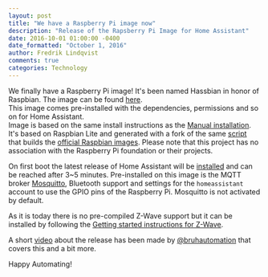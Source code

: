 ```yaml
---
layout: post
title: "We have a Raspberry Pi image now"
description: "Release of the Rapsberry Pi Image for Home Assistant"
date: 2016-10-01 01:00:00 -0400
date_formatted: "October 1, 2016"
author: Fredrik Lindqvist
comments: true
categories: Technology
---
```


We finally have a Raspberry Pi image! It's been named Hassbian in honor of Raspbian.
The image can be found [here](https://github.com/home-assistant/pi-gen/releases).  
This image comes pre-installed with the dependencies, permissions and so on for Home Assistant.  
Image is based on the same install instructions as the [Manual installation](/getting-started/installation-raspberry-pi/).  
It's based on Raspbian Lite and generated with a fork of the same [script](https://github.com/home-assistant/pi-gen) that builds the [official Raspbian images](https://raspberrypi.org/downloads/raspbian/). Please note that this project has no association with the Raspberry Pi foundation or their projects.  

On first boot the latest release of Home Assistant will be [installed](/getting-started/installation-raspberry-pi-image/) and can be reached after 3~5 minutes.
Pre-installed on this image is the MQTT broker [Mosquitto](https://mosquitto.org/), Bluetooth support and settings for the `homeassistant` account to use the GPIO pins of the Raspberry Pi. Mosquitto is not activated by default.

As it is today there is no pre-compiled Z-Wave support but it can be installed by following the [Getting started instructions for Z-Wave](/getting-started/z-wave/).

A short [video](https://youtu.be/iIz6XqDwHEk) about the release has been made by [@bruhautomation](https://www.youtube.com/channel/UCLecVrux63S6aYiErxdiy4w) that covers this and a bit more.

Happy Automating!
